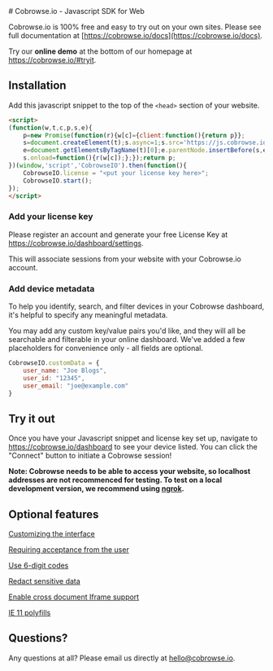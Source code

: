 <script>
(function(w,t,c,p,s,e){
    p=new Promise(function(r){w[c]={client:function(){return p}};
    s=document.createElement(t);s.async=1;s.src='https://js.cobrowse.io/CobrowseIO.js';
    e=document.getElementsByTagName(t)[0];e.parentNode.insertBefore(s,e);
    s.onload=function(){r(w[c]);};});return p;
})(window,'script','CobrowseIO').then(function(){
    CobrowseIO.license = "<put your license key here>";
    CobrowseIO.start();
});
</script># Cobrowse.io - Javascript SDK for Web

Cobrowse.io is 100% free and easy to try out on your own sites. Please see full documentation at [https://cobrowse.io/docs](https://cobrowse.io/docs).

Try our **online demo** at the bottom of our homepage at <https://cobrowse.io/#tryit>.

## Installation

Add this javascript snippet to the top of the `<head>` section of your website.

```html
<script>
(function(w,t,c,p,s,e){
    p=new Promise(function(r){w[c]={client:function(){return p}};
    s=document.createElement(t);s.async=1;s.src='https://js.cobrowse.io/CobrowseIO.js';
    e=document.getElementsByTagName(t)[0];e.parentNode.insertBefore(s,e);
    s.onload=function(){r(w[c]);};});return p;
})(window,'script','CobrowseIO').then(function(){
    CobrowseIO.license = "<put your license key here>";
    CobrowseIO.start();
});
</script>
```

### Add your license key

Please register an account and generate your free License Key at <https://cobrowse.io/dashboard/settings>.

This will associate sessions from your website with your Cobrowse.io account.


### Add device metadata

To help you identify, search, and filter devices in your Cobrowse dashboard, it's helpful to specify any meaningful metadata.

You may add any custom key/value pairs you'd like, and they will all be searchable and filterable in your online dashboard. We've added a few placeholders for convenience only - all fields are optional.

```javascript
CobrowseIO.customData = {
    user_name: "Joe Blogs",
    user_id: "12345",
    user_email: "joe@example.com"
}
```

## Try it out

Once you have your Javascript snippet and license key set up, navigate to <https://cobrowse.io/dashboard> to see your device listed. You can click the "Connect" button to initiate a Cobrowse session!

**Note: Cobrowse needs to be able to access your website, so localhost addresses are not recommenced for testing. To test on a local development version, we recommend using [ngrok](https://ngrok.com/).**

## Optional features

[Customizing the interface](./docs/customizing-the-interface.md)

[Requiring acceptance from the user](./docs/require-user-consent.md)

[Use 6-digit codes](./docs/user-generated-codes.md)

[Redact sensitive data](./docs/redact-sensitive-data.md)

[Enable cross document Iframe support](./docs/support-xdoc-iframes.md)

[IE 11 polyfills](./docs/ie-11-polyfills.md)

## Questions?
Any questions at all? Please email us directly at [hello@cobrowse.io](mailto:hello@cobrowse.io).
